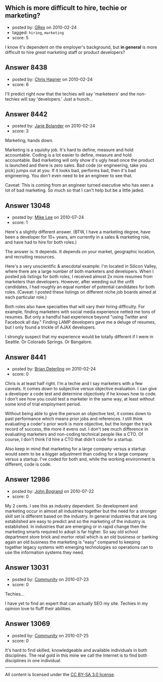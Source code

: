 ## Which is more difficult to hire, techie or marketing?

- posted by: [GRex](https://stackexchange.com/users/-1/2475-grex) on 2010-02-24
- tagged: `hiring`, `marketing`
- score: 5

I know it's dependent on the employer's background, but **in general** is more difficult to hire *great* marketing staff or product developers?


## Answer 8438

- posted by: [Chris Hagner](https://stackexchange.com/users/-1/1523-chris-hagner) on 2010-02-24
- score: 6

I'll predict right now that the techies will say 'marketeers' and the non-techies will say 'developers.'  Just a hunch...


## Answer 8442

- posted by: [Jarie Bolander](https://stackexchange.com/users/-1/585-jarie-bolander) on 2010-02-24
- score: 3

Marketing, hands down.

Marketing is a squishy job. It's hard to define, measure and hold accountable. Coding is a lot easier to define, measure and hold accountable. Bad marketing will only show it's ugly head once the product is launched and there is zero sales. Bad code (or engineering, take you pick) jumps out at you. If it looks bad, performs bad, then it's bad engineering. You don't even need to be an engineer to see that.

Caveat: This is coming from an engineer turned executive who has seen a lot of bad marketing. So much so that I can't help but be a little jaded. 



## Answer 13048

- posted by: [Mike Lee](https://stackexchange.com/users/-1/3589-mike-lee) on 2010-07-24
- score: 1

Here's a slightly different answer. (BTW, I have a marketing degree, have been a developer for 10+ years, am currently in a sales & marketing role, and have had to hire for both roles.)

The answer is: It depends. It depends on your market, geographic location, and recruiting resources.

Here's a very unscientific & anecdotal example: I'm located in Silicon Valley, where there are a large number of both marketers and developers. When I posted job listings for both roles, I received almost 2x more resumes from marketers than developers. However, after weeding out the unfit candidates, I had roughly an equal number of potential candidates for both roles. (Caveat: I posted these listings on different niche job boards aimed at each particular role.)

Both roles also have specialties that will vary their hiring difficulty. For example, finding marketers with social media experience netted me tons of resumes. But only a handful had experience beyond "using Twitter and Facebook all day." Finding LAMP developers gave me a deluge of resumes, but I only found a trickle of AJAX developers.

I strongly suspect that my experience would be totally different if I were in Seattle. Or Colorado Springs. Or Bangalore.


## Answer 8441

- posted by: [Brian Deterling](https://stackexchange.com/users/-1/496-brian-deterling) on 2010-02-24
- score: 0

Chris is at least half right. I'm a techie and I say marketers with a few caveats. It comes down to subjective versus objective evaluation. I can give a developer a code test and determine objectively if he knows how to code. I don't see how you could test a marketer in the same way, at least without some kind of trial employment period.  

Without being able to give the person an objective test, it comes down to past performance which means prior jobs and references. I still think evaluating a coder's prior work is more objective, but the longer the track record of success, the more it evens out. I don't see much difference in evaluating marketers and non-coding technical people like a CTO.  Of course, I don't think I'd hire a CTO that didn't code for a startup.

Also keep in mind that marketing for a large company versus a startup would seem to be a bigger adjustment than coding for a large company versus a startup.  I've coded for both and, while the working environment is different, code is code.


## Answer 12986

- posted by: [John Bogrand](https://stackexchange.com/users/-1/3577-john-bogrand) on 2010-07-22
- score: 0

My 2 cents.
I see this as industry dependent.  So development and marketing occur in almost all industries together but the need for a stronger skill set is different based on the industry.  In general industries that are long estabilshed are easy to predict and so the marketing of the industry is established.  In industries that are emerging or in rapid change then the marketing smarts required to adopt is far higher.  So say old school department store brick and mortor retail which is an old business or banking again an old business the marketing is "easy" compared to keeping together legacy systems with emerging technologies so operations can to use the information systems they need.  


## Answer 13031

- posted by: [Community](https://stackexchange.com/users/-1/-1-community) on 2010-07-23
- score: 0

Techies...

I have yet to find an expert that can actually SEO my site. Techies in my opinion love to fluff their abilities. 


## Answer 13069

- posted by: [Community](https://stackexchange.com/users/-1/-1-community) on 2010-07-25
- score: 0

It's hard to find skilled, knowledgeable and available individuals in both disciplines.  The real gold in this mine we call the Internet is to find both disciplines in one individual.  



---

All content is licensed under the [CC BY-SA 3.0 license](https://creativecommons.org/licenses/by-sa/3.0/).
